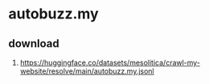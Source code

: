 # autobuzz.my

## download

1. https://huggingface.co/datasets/mesolitica/crawl-my-website/resolve/main/autobuzz.my.jsonl